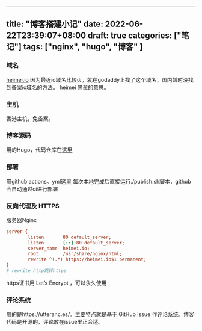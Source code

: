 
---
title: "博客搭建小记"
date: 2022-06-22T23:39:07+08:00
draft: true
categories: ["笔记"]
tags: ["nginx", "hugo", "博客" ]
---

### 域名

[heimei.io](https://heimei.io) 因为最近io域名比较火，就在godaddy上找了这个域名，国内暂时没找到备案io域名的方法。 heimei 黑莓的意思。

### 主机

香港主机，免备案。

### 博客源码

用的Hugo，代码仓库在[这里](https://github.com/hwlv/heimei.io)

### 部署

用github actions。yml[这里](https://github.com/hwlv/heimei.io/blob/main/.github/workflows/main.yml)
每次本地完成后直接运行./publish.sh脚本，github会自动通过ci进行部署

### 反向代理及 HTTPS

服务器Nginx

```ini
server {
        listen       80 default_server;
        listen       [::]:80 default_server;
        server_name  heimei.io;
        root         /usr/share/nginx/html;
        rewrite ^(.*) https://heimei.io$1 permanent;
}
# rewrite http跳转https
```

https证书用 Let’s Encrypt ，可以永久使用

### 评论系统

用的是https://utteranc.es/。主要特点就是基于 GitHub Issue 作评论系统。博客代码是开源的，评论放在issue里正合适。



